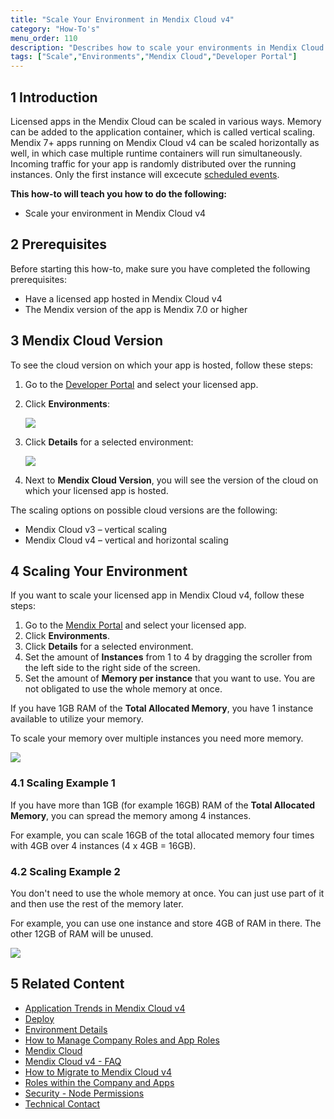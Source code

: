 ```yaml
---
title: "Scale Your Environment in Mendix Cloud v4"
category: "How-To's"
menu_order: 110
description: "Describes how to scale your environments in Mendix Cloud v4."
tags: ["Scale","Environments","Mendix Cloud","Developer Portal"]
---
```


## 1 Introduction

Licensed apps in the Mendix Cloud can be scaled in various ways. Memory can be added to the application container, which is called vertical scaling. Mendix 7+ apps running on Mendix Cloud v4 can be scaled horizontally as well, in which case multiple runtime containers will run simultaneously. Incoming traffic for your app is randomly distributed over the running instances. Only the first instance will excecute [scheduled events](/refguide/scheduled-events).

**This how-to will teach you how to do the following:**

* Scale your environment in Mendix Cloud v4

## 2 Prerequisites

Before starting this how-to, make sure you have completed the following prerequisites:

* Have a licensed app hosted in Mendix Cloud v4
* The Mendix version of the app is Mendix 7.0 or higher

## 3 Mendix Cloud Version

To see the cloud version on which your app is hosted, follow these steps:

1. Go to the [Developer Portal](http://home.mendix.com) and select your licensed app.
2.  Click **Environments**:

    ![](attachments/deploy/deploy-scale.png)

3.  Click **Details** for a selected environment:

    ![](attachments/deploy/environment-details.png)

4. Next to **Mendix Cloud Version**, you will see the version of the cloud on which your licensed app is hosted.

The scaling options on possible cloud versions are the following:

*   Mendix Cloud v3 – vertical scaling
*   Mendix Cloud v4 – vertical and horizontal scaling

## 4 Scaling Your Environment

If you want to scale your licensed app in Mendix Cloud v4, follow these steps:

1. Go to the [Mendix Portal](http://home.mendix.com) and select your licensed app.
2. Click **Environments**.
3. Click **Details** for a selected environment.
4. Set the amount of **Instances** from 1 to 4 by dragging the scroller from the left side to the right side of the screen.
5. Set the amount of **Memory per instance** that you want to use. You are not obligated to use the whole memory at once.

If you have 1GB RAM of the **Total Allocated Memory**, you have 1 instance available to utilize your memory.

To scale your memory over multiple instances you need more memory.

![](attachments/deploy/scale.png)

### 4.1 Scaling Example 1

If you have more than 1GB (for example 16GB) RAM of the **Total Allocated Memory**, you can spread the memory among 4 instances.

For example, you can scale 16GB of the total allocated memory four times with 4GB over 4 instances (4 x 4GB = 16GB).

### 4.2 Scaling Example 2

You don't need to use the whole memory at once. You can just use part of it and then use the rest of the memory later.

For example, you can use one instance and store 4GB of RAM in there. The other 12GB of RAM will be unused.

![](attachments/deploy/scaling.png)

## 5 Related Content

* [Application Trends in Mendix Cloud v4](/developerportal/operate/trends-v4)
* [Deploy](/developerportal/deploy)
* [Environment Details](/developerportal/deploy/environments-details)
* [How to Manage Company Roles and App Roles](/developerportal/howto/change-roles)
* [Mendix Cloud](/deployment/mendixcloud/)
* [Mendix Cloud v4 - FAQ](/deployment/mendixcloud/mxcloudv4)
* [How to Migrate to Mendix Cloud v4](/deployment/mendixcloud/migrating-to-v4)
* [Roles within the Company and Apps](/developerportal/general/roles)
* [Security - Node Permissions](/developerportal/settings/node-permissions)
* [Technical Contact](/developerportal/general/technical-contact)
